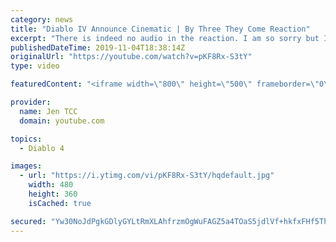 ```yaml
---
category: news
title: "Diablo IV Announce Cinematic | By Three They Come Reaction"
excerpt: "There is indeed no audio in the reaction. I am so sorry but I have tried my best to salvage what I could. Check out the original video! Diablo IV Announce ..."
publishedDateTime: 2019-11-04T18:38:14Z
originalUrl: "https://youtube.com/watch?v=pKF8Rx-S3tY"
type: video

featuredContent: "<iframe width=\"800\" height=\"500\" frameborder=\"0\" src=\"https://www.youtube.com/embed/pKF8Rx-S3tY\" allow=\"accelerometer; autoplay; encrypted-media; gyroscope; picture-in-picture\" allowfullscreen></iframe>"

provider:
  name: Jen TCC
  domain: youtube.com

topics:
  - Diablo 4

images:
  - url: "https://i.ytimg.com/vi/pKF8Rx-S3tY/hqdefault.jpg"
    width: 480
    height: 360
    isCached: true

secured: "Yw30NoJdPgkGDlyGYLtRmXLAhfrzmOgWuFAGZ5a4TOaS5jdlVf+hkfxFHf5ThUHQ2zsjpjM+VxDni4l4lSebrpbYTVDQttjmY6E5hy86FY5Q9EXp7RpwiDWoHmy/xp9uDoqyhFjNf3pgWRTJR38i2eJsLQKnANDs9D6mqHMsW0K5Yt6Il0AxSkxcIn4Xn5RdMAtwBUIQqvQPcVPH0BokagZYyT90yZ1lnGSd7tvCikefL9y4CbuQKD9e+CZl8UJ7rutHJzI6KKxLJ0KHxOK7/KdjhpO4stDKevVuV8pPD1OZcmK5iNu9e/tqad+nxsZrhQIx9Duez1V0796OXdCYvryh15wnCmvuZKnEetvzZZWH/y4YdJVSuAnLcS2RjpriPK7zf15R3Tg0aabgoLjZjj/R9r+bpIU0VwSvr6+UxFjsTCPL7a3rNwTnJuXsOyA5;mjBrOMcVXxkylMoEixbIKw=="
---
```


